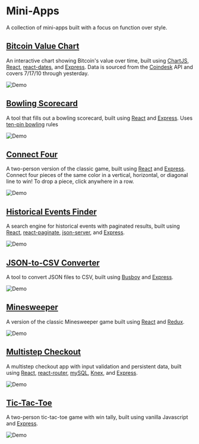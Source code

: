 # Mini-Apps

A collection of mini-apps built with a focus on function over style.

## [Bitcoin Value Chart](https://github.com/wyatt-troia/mini-apps/tree/master/bitcoin_chart)

An interactive chart showing Bitcoin's value over time, built using [ChartJS](https://www.chartjs.org/), [React](https://reactjs.org/), [react-dates](https://github.com/airbnb/react-dates), and [Express](http://expressjs.com/). Data is sourced from the [Coindesk](https://www.coindesk.com/price/bitcoin) API and covers 7/17/10 through yesterday.  

![Demo](https://imgur.com/HTZaYuR.gif)

## [Bowling Scorecard](https://github.com/wyatt-troia/mini-apps/tree/master/bowling_scorecard)

A tool that fills out a bowling scorecard, built using [React](https://reactjs.org/) and [Express](http://expressjs.com/). Uses [ten-pin bowling](https://en.wikipedia.org/wiki/Ten-pin_bowling) rules

![Demo](https://imgur.com/nQy3A8m.gif)

## [Connect Four](https://github.com/wyatt-troia/mini-apps/tree/master/connect_four)

A two-person version of the classic game, built using [React](https://reactjs.org/) and [Express](http://expressjs.com/). Connect four pieces of the same color in a vertical, horizontal, or diagonal line to win! To drop a piece, click anywhere in a row.

![Demo](https://imgur.com/DtDcsGl.gif)

## [Historical Events Finder](https://github.com/wyatt-troia/mini-apps/tree/master/historical_events_finder)

A search engine for historical events with paginated results, built using [React](https://reactjs.org/), [react-paginate](https://www.npmjs.com/package/react-paginate), [json-server](https://github.com/typicode/json-server), and [Express](http://expressjs.com/). 

![Demo](https://imgur.com/S7hBM5L.gif)

## [JSON-to-CSV Converter](https://github.com/wyatt-troia/mini-apps/tree/master/json_to_csv)

A tool to convert JSON files to CSV, built using [Busboy](https://github.com/mscdex/busboy) and [Express](http://expressjs.com/). 

![Demo](https://imgur.com/yVM2CP1.gif)

## [Minesweeper](https://github.com/wyatt-troia/mini-apps/tree/master/minesweeper)

A version of the classic Minesweeper game built using [React](https://reactjs.org/) and [Redux](https://redux.js.org/).

![Demo](https://imgur.com/y6FGSST.gif)

## [Multistep Checkout](https://github.com/wyatt-troia/mini-apps/tree/master/multistep_checkout)

A multistep checkout app with input validation and persistent data, built using [React](https://reactjs.org/), [react-router](https://github.com/ReactTraining/react-router), [mySQL](https://www.mysql.com/), [Knex](https://knexjs.org/#Schema-createTable), and [Express](http://expressjs.com/). 

![Demo](https://imgur.com/vVNhFYc.gif)

## [Tic-Tac-Toe](https://github.com/wyatt-troia/mini-apps/tree/master/tic_tac_toe)

A two-person tic-tac-toe game with win tally, built using vanilla Javascript and [Express](http://expressjs.com/).

![Demo](https://imgur.com/1C1nFuI.gif)
